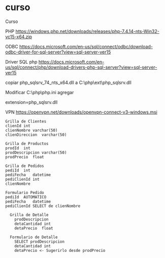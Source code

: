 # curso
Curso

PHP
https://windows.php.net/downloads/releases/php-7.4.14-nts-Win32-vc15-x64.zip

ODBC
https://docs.microsoft.com/en-us/sql/connect/odbc/download-odbc-driver-for-sql-server?view=sql-server-ver15

Driver SQL php
https://docs.microsoft.com/en-us/sql/connect/php/download-drivers-php-sql-server?view=sql-server-ver15


copiar php_sqlsrv_74_nts_x64.dll a C:\php\ext\php_sqlsrv.dll

Modificar C:\php\php.ini  agregar

extension=php_sqlsrv.dll



VPN
https://openvpn.net/downloads/openvpn-connect-v3-windows.msi



```
Grilla de Clientes
clienId	int
clienNombre	varchar(50)
clienDireccion	varchar(50)
```

```
Grilla de Productos
prodId	int
prodDescripcion	varchar(50)
prodPrecio	float
```

```
Grilla de Pedidos
pediId	int
pediFecha	datetime
pediClienId	int
clienNombre
```

```
Formulario Pedido
pediId	AUTOMATICO
pediFecha	datetime
pediClienId	SELECT de clienNombre

  Grilla de Detalle
    prodDescripcion
    detaCantidad int
    detaPrecio	float
    
  Formulario de Detalle
    SELECT prodDescripcion
    detaCantidad int
    detaPrecio <- Sugerirlo desde prodPrecio

```
